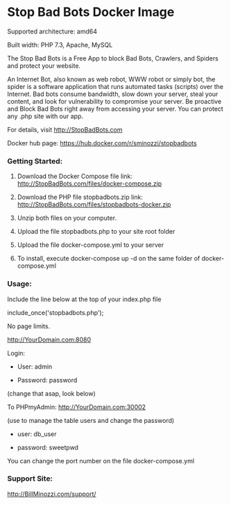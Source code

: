# Stop Bad Bots Docker Image

Supported architecture: amd64

Built width: PHP 7.3, Apache, MySQL

The Stop Bad Bots is a Free App to block Bad Bots, Crawlers, and Spiders and protect your website.

An Internet Bot, also known as web robot, WWW robot or simply bot, the spider is a software application that runs automated tasks (scripts) over the Internet. Bad bots consume bandwidth, slow down your server, steal your content, and look for vulnerability to compromise your server. Be proactive and Block Bad Bots right away from accessing your server. You can protect any .php site with our app.

For details, visit http://StopBadBots.com

Docker hub page: https://hub.docker.com/r/sminozzi/stopbadbots

### Getting Started:
1) Download the Docker Compose file link: http://StopBadBots.com/files/docker-compose.zip

2) Download the PHP file stopbadbots.zip link: http://StopBadBots.com/files/stopbadbots-docker.zip

3) Unzip both files on your computer.

4) Upload the file stopbadbots.php to your site root folder

5) Upload the file docker-compose.yml to your server

6) To install, execute docker-compose up -d on the same folder of docker-compose.yml

### Usage:
Include the line below at the top of your index.php file

include_once('stopbadbots.php');

No page limits.

http://YourDomain.com:8080

Login:


- User: admin

- Password: password

(change that asap, look below)

To PHPmyAdmin: http://YourDomain.com:30002

(use to manage the table users and change the password)

- user: db_user

- password: sweetpwd

You can change the port number on the file docker-compose.yml

### Support Site:
http://BillMinozzi.com/support/
